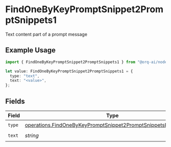 # FindOneByKeyPromptSnippet2PromptSnippets1

Text content part of a prompt message

## Example Usage

```typescript
import { FindOneByKeyPromptSnippet2PromptSnippets1 } from "@orq-ai/node/models/operations";

let value: FindOneByKeyPromptSnippet2PromptSnippets1 = {
  type: "text",
  text: "<value>",
};
```

## Fields

| Field                                                                                                                                              | Type                                                                                                                                               | Required                                                                                                                                           | Description                                                                                                                                        |
| -------------------------------------------------------------------------------------------------------------------------------------------------- | -------------------------------------------------------------------------------------------------------------------------------------------------- | -------------------------------------------------------------------------------------------------------------------------------------------------- | -------------------------------------------------------------------------------------------------------------------------------------------------- |
| `type`                                                                                                                                             | [operations.FindOneByKeyPromptSnippet2PromptSnippetsResponseType](../../models/operations/findonebykeypromptsnippet2promptsnippetsresponsetype.md) | :heavy_check_mark:                                                                                                                                 | N/A                                                                                                                                                |
| `text`                                                                                                                                             | *string*                                                                                                                                           | :heavy_check_mark:                                                                                                                                 | N/A                                                                                                                                                |